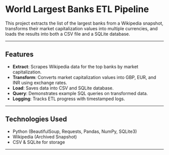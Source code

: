 # World Largest Banks ETL Pipeline

This project extracts the list of the largest banks from a Wikipedia snapshot, 
transforms their market capitalization values into multiple currencies, 
and loads the results into both a CSV file and a SQLite database.

---

## Features
- **Extract**: Scrapes Wikipedia data for the top banks by market capitalization.
- **Transform**: Converts market capitalization values into GBP, EUR, and INR using exchange rates.
- **Load**: Saves data into CSV and SQLite database.
- **Query**: Demonstrates example SQL queries on transformed data.
- **Logging**: Tracks ETL progress with timestamped logs.

---

## Technologies Used
- Python (BeautifulSoup, Requests, Pandas, NumPy, SQLite3)
- Wikipedia (Archived Snapshot)
- CSV & SQLite for storage

---

